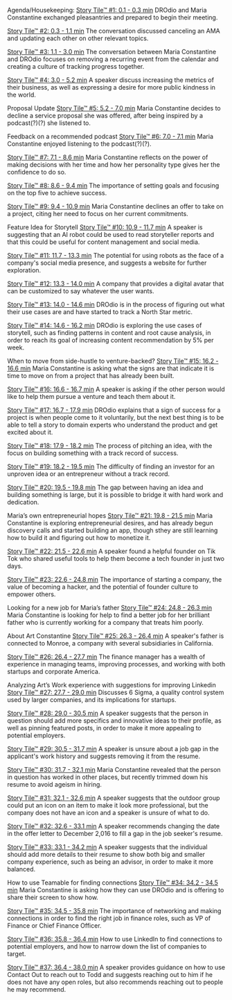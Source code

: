 Agenda/Housekeeping:
[Story Tile™ #1: 0.1 - 0.3 min](https://app.storytell.ai/mdx/tile/663066393332383632343338626131306266336231306362633332326438393263663861303634663662653764343932656464316438313662653032366165365F30?edit=true&event_id=1671011350.767089_2022-12-14_12:24:58.648702_U0391018QER) DROdio and Maria Constantine exchanged pleasantries and prepared to begin their meeting.

[Story Tile™ #2: 0.3 - 1.1 min](https://app.storytell.ai/mdx/tile/663066393332383632343338626131306266336231306362633332326438393263663861303634663662653764343932656464316438313662653032366165365F31?edit=true&event_id=1671011350.767089_2022-12-14_12:24:58.648702_U0391018QER) The conversation discussed canceling an AMA and updating each other on other relevant topics.

[Story Tile™ #3: 1.1 - 3.0 min](https://app.storytell.ai/mdx/tile/663066393332383632343338626131306266336231306362633332326438393263663861303634663662653764343932656464316438313662653032366165365F32?edit=true&event_id=1671011350.767089_2022-12-14_12:24:58.648702_U0391018QER) The conversation between Maria Constantine and DROdio focuses on removing a recurring event from the calendar and creating a culture of tracking progress together.

[Story Tile™ #4: 3.0 - 5.2 min](https://app.storytell.ai/mdx/tile/663066393332383632343338626131306266336231306362633332326438393263663861303634663662653764343932656464316438313662653032366165365F33?edit=true&event_id=1671011350.767089_2022-12-14_12:24:58.648702_U0391018QER) A speaker discuss increasing the metrics of their business, as well as expressing a desire for more public kindness in the world.

Proposal Update
[Story Tile™ #5: 5.2 - 7.0 min](https://app.storytell.ai/mdx/tile/663066393332383632343338626131306266336231306362633332326438393263663861303634663662653764343932656464316438313662653032366165365F34?edit=true&event_id=1671011350.767089_2022-12-14_12:24:58.648702_U0391018QER) Maria Constantine decides to decline a service proposal she was offered, after being inspired by a podcast(?)(?) she listened to.

Feedback on a recommended podcast
[Story Tile™ #6: 7.0 - 7.1 min](https://app.storytell.ai/mdx/tile/663066393332383632343338626131306266336231306362633332326438393263663861303634663662653764343932656464316438313662653032366165365F35?edit=true&event_id=1671011350.767089_2022-12-14_12:24:58.648702_U0391018QER) Maria Constantine enjoyed listening to the podcast(?)(?).

[Story Tile™ #7: 7.1 - 8.6 min](https://app.storytell.ai/mdx/tile/663066393332383632343338626131306266336231306362633332326438393263663861303634663662653764343932656464316438313662653032366165365F36?edit=true&event_id=1671011350.767089_2022-12-14_12:24:58.648702_U0391018QER) Maria Constantine reflects on the power of making decisions with her time and how her personality type gives her the confidence to do so.

[Story Tile™ #8: 8.6 - 9.4 min](https://app.storytell.ai/mdx/tile/663066393332383632343338626131306266336231306362633332326438393263663861303634663662653764343932656464316438313662653032366165365F37?edit=true&event_id=1671011350.767089_2022-12-14_12:24:58.648702_U0391018QER) The importance of setting goals and focusing on the top five to achieve success.

[Story Tile™ #9: 9.4 - 10.9 min](https://app.storytell.ai/mdx/tile/663066393332383632343338626131306266336231306362633332326438393263663861303634663662653764343932656464316438313662653032366165365F38?edit=true&event_id=1671011350.767089_2022-12-14_12:24:58.648702_U0391018QER) Maria Constantine declines an offer to take on a project, citing her need to focus on her current commitments.

Feature Idea for Storytell
[Story Tile™ #10: 10.9 - 11.7 min](https://app.storytell.ai/mdx/tile/663066393332383632343338626131306266336231306362633332326438393263663861303634663662653764343932656464316438313662653032366165365F39?edit=true&event_id=1671011350.767089_2022-12-14_12:24:58.648702_U0391018QER) A speaker is suggesting that an AI robot could be used to read storyteller reports and that this could be useful for content management and social media.

[Story Tile™ #11: 11.7 - 13.3 min](https://app.storytell.ai/mdx/tile/663066393332383632343338626131306266336231306362633332326438393263663861303634663662653764343932656464316438313662653032366165365F3130?edit=true&event_id=1671011350.767089_2022-12-14_12:24:58.648702_U0391018QER) The potential for using robots as the face of a company's social media presence, and suggests a website for further exploration.

[Story Tile™ #12: 13.3 - 14.0 min](https://app.storytell.ai/mdx/tile/663066393332383632343338626131306266336231306362633332326438393263663861303634663662653764343932656464316438313662653032366165365F3131?edit=true&event_id=1671011350.767089_2022-12-14_12:24:58.648702_U0391018QER) A company that provides a digital avatar that can be customized to say whatever the user wants.

[Story Tile™ #13: 14.0 - 14.6 min](https://app.storytell.ai/mdx/tile/663066393332383632343338626131306266336231306362633332326438393263663861303634663662653764343932656464316438313662653032366165365F3132?edit=true&event_id=1671011350.767089_2022-12-14_12:24:58.648702_U0391018QER) DROdio is in the process of figuring out what their use cases are and have started to track a North Star metric.

[Story Tile™ #14: 14.6 - 16.2 min](https://app.storytell.ai/mdx/tile/663066393332383632343338626131306266336231306362633332326438393263663861303634663662653764343932656464316438313662653032366165365F3133?edit=true&event_id=1671011350.767089_2022-12-14_12:24:58.648702_U0391018QER) DROdio is exploring the use cases of storytell, such as finding patterns in content and root cause analysis, in order to reach its goal of increasing content recommendation by 5% per week.

When to move from side-hustle to venture-backed?
[Story Tile™ #15: 16.2 - 16.6 min](https://app.storytell.ai/mdx/tile/663066393332383632343338626131306266336231306362633332326438393263663861303634663662653764343932656464316438313662653032366165365F3134?edit=true&event_id=1671011350.767089_2022-12-14_12:24:58.648702_U0391018QER) Maria Constantine is asking what the signs are that indicate it is time to move on from a project that has already been built.

[Story Tile™ #16: 16.6 - 16.7 min](https://app.storytell.ai/mdx/tile/663066393332383632343338626131306266336231306362633332326438393263663861303634663662653764343932656464316438313662653032366165365F3135?edit=true&event_id=1671011350.767089_2022-12-14_12:24:58.648702_U0391018QER) A speaker is asking if the other person would like to help them pursue a venture and teach them about it.

[Story Tile™ #17: 16.7 - 17.9 min](https://app.storytell.ai/mdx/tile/663066393332383632343338626131306266336231306362633332326438393263663861303634663662653764343932656464316438313662653032366165365F3136?edit=true&event_id=1671011350.767089_2022-12-14_12:24:58.648702_U0391018QER) DROdio explains that a sign of success for a project is when people come to it voluntarily, but the next best thing is to be able to tell a story to domain experts who understand the product and get excited about it.

[Story Tile™ #18: 17.9 - 18.2 min](https://app.storytell.ai/mdx/tile/663066393332383632343338626131306266336231306362633332326438393263663861303634663662653764343932656464316438313662653032366165365F3137?edit=true&event_id=1671011350.767089_2022-12-14_12:24:58.648702_U0391018QER) The process of pitching an idea, with the focus on building something with a track record of success.

[Story Tile™ #19: 18.2 - 19.5 min](https://app.storytell.ai/mdx/tile/663066393332383632343338626131306266336231306362633332326438393263663861303634663662653764343932656464316438313662653032366165365F3138?edit=true&event_id=1671011350.767089_2022-12-14_12:24:58.648702_U0391018QER) The difficulty of finding an investor for an unproven idea or an entrepreneur without a track record.

[Story Tile™ #20: 19.5 - 19.8 min](https://app.storytell.ai/mdx/tile/663066393332383632343338626131306266336231306362633332326438393263663861303634663662653764343932656464316438313662653032366165365F3139?edit=true&event_id=1671011350.767089_2022-12-14_12:24:58.648702_U0391018QER) The gap between having an idea and building something is large, but it is possible to bridge it with hard work and dedication.

Maria’s own entrepreneurial hopes
[Story Tile™ #21: 19.8 - 21.5 min](https://app.storytell.ai/mdx/tile/663066393332383632343338626131306266336231306362633332326438393263663861303634663662653764343932656464316438313662653032366165365F3230?edit=true&event_id=1671011350.767089_2022-12-14_12:24:58.648702_U0391018QER) Maria Constantine is exploring entrepreneurial desires, and has already begun discovery calls and started building an app, though sthey are still learning how to build it and figuring out how to monetize it.

[Story Tile™ #22: 21.5 - 22.6 min](https://app.storytell.ai/mdx/tile/663066393332383632343338626131306266336231306362633332326438393263663861303634663662653764343932656464316438313662653032366165365F3231?edit=true&event_id=1671011350.767089_2022-12-14_12:24:58.648702_U0391018QER) A speaker found a helpful founder on Tik Tok who shared useful tools to help them become a tech founder in just two days.

[Story Tile™ #23: 22.6 - 24.8 min](https://app.storytell.ai/mdx/tile/663066393332383632343338626131306266336231306362633332326438393263663861303634663662653764343932656464316438313662653032366165365F3232?edit=true&event_id=1671011350.767089_2022-12-14_12:24:58.648702_U0391018QER) The importance of starting a company, the value of becoming a hacker, and the potential of founder culture to empower others.

Looking for a new job for Maria’s father 
[Story Tile™ #24: 24.8 - 26.3 min](https://app.storytell.ai/mdx/tile/663066393332383632343338626131306266336231306362633332326438393263663861303634663662653764343932656464316438313662653032366165365F3233?edit=true&event_id=1671011350.767089_2022-12-14_12:24:58.648702_U0391018QER) Maria Constantine is looking for help to find a better job for her brilliant father who is currently working for a company that treats him poorly.

About Art Constantine
[Story Tile™ #25: 26.3 - 26.4 min](https://app.storytell.ai/mdx/tile/663066393332383632343338626131306266336231306362633332326438393263663861303634663662653764343932656464316438313662653032366165365F3234?edit=true&event_id=1671011350.767089_2022-12-14_12:24:58.648702_U0391018QER) A speaker's father is connected to Monroe, a company with several subsidiaries in California.

[Story Tile™ #26: 26.4 - 27.7 min](https://app.storytell.ai/mdx/tile/663066393332383632343338626131306266336231306362633332326438393263663861303634663662653764343932656464316438313662653032366165365F3235?edit=true&event_id=1671011350.767089_2022-12-14_12:24:58.648702_U0391018QER) The finance manager has a wealth of experience in managing teams, improving processes, and working with both startups and corporate America.

Analyzing Art’s Work experience with suggestions for improving Linkedin
[Story Tile™ #27: 27.7 - 29.0 min](https://app.storytell.ai/mdx/tile/663066393332383632343338626131306266336231306362633332326438393263663861303634663662653764343932656464316438313662653032366165365F3236?edit=true&event_id=1671011350.767089_2022-12-14_12:24:58.648702_U0391018QER) Discusses 6 Sigma, a quality control system used by larger companies, and its implications for startups.

[Story Tile™ #28: 29.0 - 30.5 min](https://app.storytell.ai/mdx/tile/663066393332383632343338626131306266336231306362633332326438393263663861303634663662653764343932656464316438313662653032366165365F3237?edit=true&event_id=1671011350.767089_2022-12-14_12:24:58.648702_U0391018QER) A speaker suggests that the person in question should add more specifics and innovative ideas to their profile, as well as pinning featured posts, in order to make it more appealing to potential employers.

[Story Tile™ #29: 30.5 - 31.7 min](https://app.storytell.ai/mdx/tile/663066393332383632343338626131306266336231306362633332326438393263663861303634663662653764343932656464316438313662653032366165365F3238?edit=true&event_id=1671011350.767089_2022-12-14_12:24:58.648702_U0391018QER) A speaker is unsure about a job gap in the applicant's work history and suggests removing it from the resume.

[Story Tile™ #30: 31.7 - 32.1 min](https://app.storytell.ai/mdx/tile/663066393332383632343338626131306266336231306362633332326438393263663861303634663662653764343932656464316438313662653032366165365F3239?edit=true&event_id=1671011350.767089_2022-12-14_12:24:58.648702_U0391018QER) Maria Constantine revealed that the person in question has worked in other places, but recently trimmed down his resume to avoid ageism in hiring.

[Story Tile™ #31: 32.1 - 32.6 min](https://app.storytell.ai/mdx/tile/663066393332383632343338626131306266336231306362633332326438393263663861303634663662653764343932656464316438313662653032366165365F3330?edit=true&event_id=1671011350.767089_2022-12-14_12:24:58.648702_U0391018QER) A speaker suggests that the outdoor group could put an icon on an item to make it look more professional, but the company does not have an icon and a speaker is unsure of what to do.

[Story Tile™ #32: 32.6 - 33.1 min](https://app.storytell.ai/mdx/tile/663066393332383632343338626131306266336231306362633332326438393263663861303634663662653764343932656464316438313662653032366165365F3331?edit=true&event_id=1671011350.767089_2022-12-14_12:24:58.648702_U0391018QER) A speaker recommends changing the date in the offer letter to December 2,016 to fill a gap in the job seeker's resume.

[Story Tile™ #33: 33.1 - 34.2 min](https://app.storytell.ai/mdx/tile/663066393332383632343338626131306266336231306362633332326438393263663861303634663662653764343932656464316438313662653032366165365F3332?edit=true&event_id=1671011350.767089_2022-12-14_12:24:58.648702_U0391018QER) A speaker suggests that the individual should add more details to their resume to show both big and smaller company experience, such as being an advisor, in order to make it more balanced.

How to use Teamable for finding connections
[Story Tile™ #34: 34.2 - 34.5 min](https://app.storytell.ai/mdx/tile/663066393332383632343338626131306266336231306362633332326438393263663861303634663662653764343932656464316438313662653032366165365F3333?edit=true&event_id=1671011350.767089_2022-12-14_12:24:58.648702_U0391018QER) Maria Constantine is asking how they can use DROdio and is offering to share their screen to show how.

[Story Tile™ #35: 34.5 - 35.8 min](https://app.storytell.ai/mdx/tile/663066393332383632343338626131306266336231306362633332326438393263663861303634663662653764343932656464316438313662653032366165365F3334?edit=true&event_id=1671011350.767089_2022-12-14_12:24:58.648702_U0391018QER) The importance of networking and making connections in order to find the right job in finance roles, such as VP of Finance or Chief Finance Officer.

[Story Tile™ #36: 35.8 - 36.4 min](https://app.storytell.ai/mdx/tile/663066393332383632343338626131306266336231306362633332326438393263663861303634663662653764343932656464316438313662653032366165365F3335?edit=true&event_id=1671011350.767089_2022-12-14_12:24:58.648702_U0391018QER) How to use LinkedIn to find connections to potential employers, and how to narrow down the list of companies to target.

[Story Tile™ #37: 36.4 - 38.0 min](https://app.storytell.ai/mdx/tile/663066393332383632343338626131306266336231306362633332326438393263663861303634663662653764343932656464316438313662653032366165365F3336?edit=true&event_id=1671011350.767089_2022-12-14_12:24:58.648702_U0391018QER) A speaker provides guidance on how to use Contact Out to reach out to Todd and suggests reaching out to him if he does not have any open roles, but also recommends reaching out to people he may recommend.
